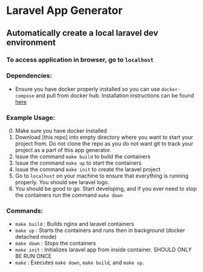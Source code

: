 # Laravel App Generator

## Automatically create a local laravel dev environment

### To access application in browser, go to `localhost`

### Dependencies:
- Ensure you have docker properly installed so you can use `docker-compose` and pull from docker hub.
Installation instructions can be found [here](https://docs.docker.com/install/)

### Example Usage:
0. Make sure you have docker installed
1. Download [this repo] into empty directory where you want to start your project from. Do not clone the repo as you do not want git to track your project as a part of this app generator.
2. Issue the command `make build` to build the containers
3. Issue the command `make up` to start the containers
4. Issue the command `make init` to create the laravel project
5. Go to `localhost` on your machine to ensure that everything is running properly. You should see laravel logo.
6. You should be good to go. Start developing, and if you ever need to stop the containers run the command `make down`

### Commands:
- `make build` : Builds nginx and laravel containers
- `make up` : Starts the containers and runs then in background (docker detached mode)
- `make down` : Stops the containers
- `make init` : Initializes laravel app from inside container. SHOULD ONLY BE RUN ONCE
- `make` : Executes `make down`, `make build`, and `make up`.